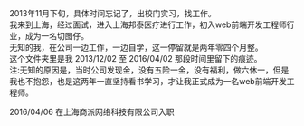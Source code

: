 2013年11月下旬，具体时间忘记了，出校门实习，找工作。<br/>
我来到上海，经过面试，进入上海邦泰医疗进行工作，初入web前端开发工程师行业，成为一名切图仔。<br/>
无知的我，在公司一边工作，一边自学，这一停留就是两年零四个月整。<br/>
这个文件夹里是我  2013/12/02 至 2016/04/02   那段时间里留下的痕迹。<br/>
注:无知的原因是，当时公司发现金，没有五险一金，没有福利，做六休一，但是我也不抱怨，也是这两年一直坚持看书学习，才让我正式成为一名web前端开发工程师。<br/>

2016/04/06 在上海商派网络科技有限公司入职<br/>

